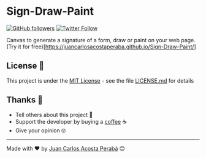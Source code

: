 # Sign-Draw-Paint

[![GitHub followers](https://img.shields.io/github/followers/JuanCarlosAcostaPeraba?style=social)](https://github.com/JuanCarlosAcostaPeraba)
[![Twitter Follow](https://img.shields.io/twitter/follow/JuanSerberoCode?label=Follow&style=social)](https://twitter.com/JuanSerberoCode)

Canvas to generate a signature of a form, draw or paint on your web page.
(Try it for free)[https://juancarlosacostaperaba.github.io/Sign-Draw-Paint/]

## License 📄

This project is under the [MIT License](https://opensource.org/licenses/MIT) - see the file [LICENSE.md](LICENSE.md) for details

## Thanks 🎁

-   Tell others about this project 📢
-   Support the developer by buying a [coffee](https://www.buymeacoffee.com/juanserberocode) ☕
-   Give your opinion 🤓

---

Made with ❤️ by [Juan Carlos Acosta Perabá](https://github.com/JuanCarlosAcostaPeraba) 😊
